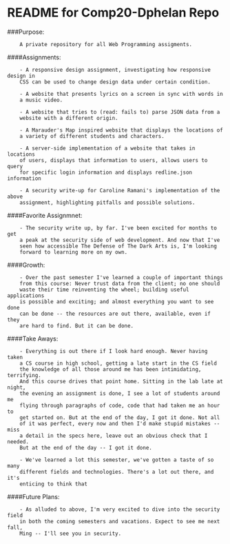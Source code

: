 
README for Comp20-Dphelan Repo
===============================



###Purpose: 

        A private repository for all Web Programming assigments.


####Assignments: 

        - A responsive design assignment, investigating how responsive design in
        CSS can be used to change design data under certain condition.

        - A website that presents lyrics on a screen in sync with words in
        a music video.

        - A website that tries to (read: fails to) parse JSON data from a
        website with a different origin.

        - A Marauder's Map inspired website that displays the locations of
        a variety of different students and characters.

        - A server-side implementation of a website that takes in locations
        of users, displays that information to users, allows users to query 
        for specific login information and displays redline.json information
        
        - A security write-up for Caroline Ramani's implementation of the above 
        assignment, highlighting pitfalls and possible solutions.


####Favorite Assignmnet: 

        - The security write up, by far. I've been excited for months to get 
        a peak at the security side of web development. And now that I've 
        seen how accessible The Defense of The Dark Arts is, I'm looking 
        forward to learning more on my own.
        
####Growth: 

        - Over the past semester I've learned a couple of important things 
        from this course: Never trust data from the client; no one should 
        waste their time reinventing the wheel; building useful applications
        is possible and exciting; and almost everything you want to see done
        can be done -- the resources are out there, available, even if they 
        are hard to find. But it can be done. 

####Take Aways: 
        
        - Everything is out there if I look hard enough. Never having taken 
        a CS course in high school, getting a late start in the CS field 
        the knowledge of all those around me has been intimidating, terrifying. 
        And this course drives that point home. Sitting in the lab late at night, 
        the evening an assignment is done, I see a lot of students around me 
        flying through paragraphs of code, code that had taken me an hour to
        get started on. But at the end of the day, I got it done. Not all 
        of it was perfect, every now and then I'd make stupid mistakes -- miss 
        a detail in the specs here, leave out an obvious check that I needed. 
        But at the end of the day -- I got it done. 
        
        - We've learned a lot this semester, we've gotten a taste of so many 
        different fields and technologies. There's a lot out there, and it's 
        enticing to think that 

####Future Plans: 

        - As alluded to above, I'm very excited to dive into the security field
        in both the coming semesters and vacations. Expect to see me next fall, 
        Ming -- I'll see you in security.
        
